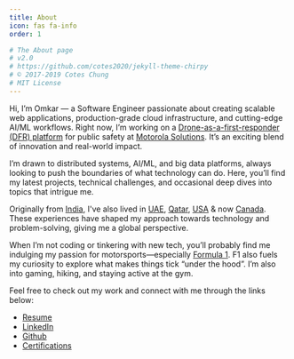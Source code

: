 ```yaml
---
title: About
icon: fas fa-info
order: 1

# The About page
# v2.0
# https://github.com/cotes2020/jekyll-theme-chirpy
# © 2017-2019 Cotes Chung
# MIT License
---
```


Hi, I’m Omkar — a Software Engineer passionate about creating scalable web applications, production-grade cloud infrastructure, and cutting-edge AI/ML workflows. Right now, I’m working on a [Drone-as-a-first-responder (DFR) platform](https://www.motorolasolutions.com/en_us/video-security-access-control/drones/cape-drone-software.html) for public safety at [Motorola Solutions](https://www.motorolasolutions.com/en_us.html). It’s an exciting blend of innovation and real-world impact.

I’m drawn to distributed systems, AI/ML, and big data platforms, always looking to push the boundaries of what technology can do. Here, you’ll find my latest projects, technical challenges, and occasional deep dives into topics that intrigue me.

Originally from [India](https://en.wikipedia.org/wiki/India), I've also lived in [UAE](https://en.wikipedia.org/wiki/United_Arab_Emirates), [Qatar](https://en.wikipedia.org/wiki/Qatar), [USA](https://en.wikipedia.org/wiki/United_States) & now [Canada](https://en.wikipedia.org/wiki/Canada). These experiences have shaped my approach towards technology and problem-solving, giving me a global perspective.

When I’m not coding or tinkering with new tech, you’ll probably find me indulging my passion for motorsports—especially [Formula 1](https://www.formula1.com/). F1 also fuels my curiosity to explore what makes things tick “under the hood”. I’m also into gaming, hiking, and staying active at the gym.

Feel free to check out my work and connect with me through the links below:
- [Resume]({{site.url}}/tabs/resume)
- [LinkedIn](https://www.linkedin.com/in/omkarkakade)
- [Github](https://github.com/o-kakade)
- [Certifications](https://www.youracclaim.com/users/omkar.kakade/badges) 

<!-- > **Note**: Add Markdown syntax content to file `_tabs/about.md` and it will show up on this page. -->
